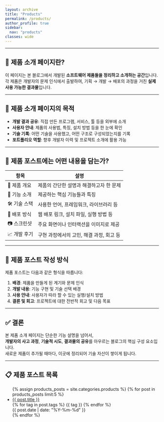 ```yaml
---
layout: archive
title: "Products"
permalink: /products/
author_profile: true
sidebar:
  nav: "products"
classes: wide
---
```

---

## 🧩 **제품 소개 페이지란?**

이 페이지는 본 블로그에서 개발된 **소프트웨어 제품들을 정리하고 소개하는 공간**입니다.  
각 제품은 개발자의 문제 인식에서 출발하여, 기획 → 개발 → 배포의 과정을 거친 **실제 사용 가능한 결과물**입니다.

---

## 🎯 **제품 소개 페이지의 목적**

* **개발 결과 공유**: 직접 만든 프로그램, 서비스, 툴 등을 외부에 소개  
* **사용자 안내**: 제품의 사용법, 특징, 설치 방법 등을 한 눈에 확인  
* **기술 기록**: 어떤 기술을 사용했고, 어떤 구조로 구성되었는지를 기록  
* **포트폴리오 역할**: 향후 개발자 이력 및 프로젝트 소개에 활용 가능  

---

## 📌 **제품 포스트에는 어떤 내용을 담는가?**

| 항목           | 설명 |
|----------------|------|
| 🔹 제품 개요   | 제품의 간단한 설명과 해결하고자 한 문제 |
| 🔧 기능 소개   | 제공하는 핵심 기능들과 특징 |
| 🛠️ 기술 스택   | 사용한 언어, 프레임워크, 라이브러리 등 |
| 🚀 배포 방식   | 웹 배포 링크, 설치 파일, 실행 방법 등 |
| 📷 스크린샷    | 주요 화면이나 인터랙션을 이미지로 제공 |
| 📈 개발 후기   | 구현 과정에서의 고민, 해결 과정, 회고 등 |

---

## 🧾 **제품 포스트 작성 방식**

제품 포스트는 다음과 같은 형식을 따릅니다:

1. **배경**: 제품을 만들게 된 계기와 문제 인식  
2. **개발 내용**: 기능 구현 및 기술 선택 배경  
3. **사용 안내**: 사용자가 따라 할 수 있는 실행/설치 방법  
4. **결론 및 회고**: 프로젝트에 대한 전반적 회고 및 다음 목표  

---

## ✅ **결론**

본 제품 소개 페이지는 단순한 기능 설명을 넘어서,  
**개발자의 사고 과정**, **기술적 시도**, **결과물의 공유**를 아우르는 블로그의 핵심 구성 요소입니다.  
새로운 제품이 추가될 때마다, 이곳에 정리되어 기술 자산이 쌓이게 됩니다.

---

## 📋 **제품 포스트 목록**

<link href="{{'assets/css/home.css'|relative_url}}" rel="stylesheet">
<div class="post_platform">
	<div style="flex: 1">
		<ul class="card-list">
			{% assign products_posts = site.categories.products %}
			{% for post in products_posts limit:5 %}
				<li>
				<a href="{{ post.url }}">{{ post.title }}</a><br>
				{% for tag in post.tags %}
					<span class="tag">{{ tag }}</span>
				{% endfor %}
				<br>
				<span class="date">{{ post.date | date: "%Y-%m-%d" }}</span>
				</li>
			{% endfor %}
		</ul>
	</div>
</div>